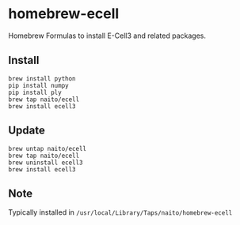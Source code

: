 # homebrew-ecell
Homebrew Formulas to install E-Cell3 and related packages.

## Install
```
brew install python
pip install numpy
pip install ply
brew tap naito/ecell
brew install ecell3
```

## Update
```
brew untap naito/ecell
brew tap naito/ecell
brew uninstall ecell3
brew install ecell3
```


## Note
Typically installed in `/usr/local/Library/Taps/naito/homebrew-ecell`
